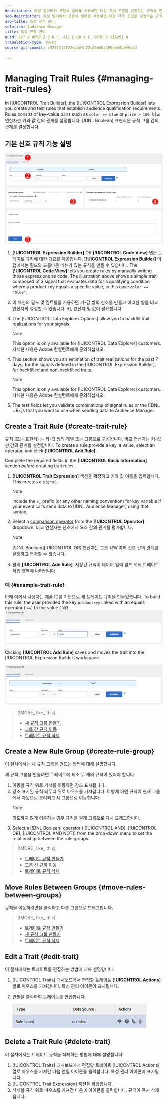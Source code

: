 ```yaml
---
description: 특성 빌더에서 표현식 빌더를 사용하면 대상 자격 조건을 설정하는 규칙을 만들고 테스트할 수 있습니다. 규칙은 "color = = blue" 또는 "price > 100" 와 같은 키-값 쌍으로 구성됩니다. 비교 연산자는 키와 값 간의 관계를 설정합니다. 부울 표현식은 규칙 그룹 사이의 관계를 결정합니다.
seo-description: 특성 빌더에서 표현식 빌더를 사용하면 대상 자격 조건을 설정하는 규칙을 만들고 테스트할 수 있습니다. 규칙은 "color = = blue" 또는 "price > 100" 와 같은 키-값 쌍으로 구성됩니다. 비교 연산자는 키와 값 간의 관계를 설정합니다. 부울 표현식은 규칙 그룹 사이의 관계를 결정합니다.
seo-title: 특성 규칙 관리
solution: Audience Manager
title: 특성 규칙 관리
uuid: 827 D 4567-2 B 6 F -411 E-BD 5 C -9735 C 916291 A
translation-type: tm+mt
source-git-commit: c9737315132e2ae7d72c250d8c196abe8d9e0e43

---
```



# Managing Trait Rules {#managing-trait-rules}

In [!UICONTROL Trait Builder], the [!UICONTROL Expression Builder] lets you create and test rules that establish audience qualification requirements. Rules consist of key-value pairs such as `color == blue` or `price > 100`. 비교 연산자는 키와 값 간의 관계를 설정합니다. [!DNL Boolean] 표현식은 규칙 그룹 간의 관계를 결정합니다.

<!-- c_tb_rules.xml -->

## 기본 신호 규칙 기능 설명

![](assets/manage-trait-rules.png)

1. **[!UICONTROL Expression Builder]** OR **[!UICONTROL Code View]** 탭은 트레이트 규칙에 대한 개요를 제공합니다. **[!UICONTROL Expression Builder]** 이 탭에서는 필드와 드롭다운 메뉴가 있는 규칙을 만들 수 있습니다. The **[!UICONTROL Code View]** lets you create rules by manually writing those expressions as code. The illustration above shows a simple trait composed of a signal that evaluates data for a qualifying condition where a product key equals a specific value, in this case `color == "blue"`.

1. 이 섹션의 필드 및 컨트롤을 사용하면 키-값 쌍의 신호를 만들고 이러한 쌍을 비교 연산자와 설정할 수 있습니다. 키, 연산자 및 값이 필요합니다.
1. The [!UICONTROL Data Explorer Options] allow you to backfill trait realizations for your signals.
   >[!NOTE]
   >
   >This option is only available for [!UICONTROL Data Explorer] customers. 자세한 내용은 Adobe 컨설턴트에게 문의하십시오.
1. This section shows you an estimation of trait realizations for the past 7 days, for the signals defined in the [!UICONTROL Expression Builder], for backfilled and non-backfilled traits.
   >[!NOTE]
   >
   >This option is only available for [!UICONTROL Data Explorer] customers. 자세한 내용은 Adobe 컨설턴트에게 문의하십시오.
1. The test fields let you validate combinations of signal rules or the [!DNL URL]s that you want to use when sending data to Audience Manager.

## Create a Trait Rule {#create-trait-rule}

규칙 (또는 표현식) 는 키-값 쌍의 개별 또는 그룹으로 구성됩니다. 비교 연산자는 키-값 쌍 간의 관계를 설정합니다. To create a rule,provide a key, a value, select an operator, and click **[!UICONTROL Add Rule]**.

<!-- t_tb_create_rules.xml -->

Complete the required fields in the **[!UICONTROL Basic Information]** section *before* creating trait rules.

1. **[!UICONTROL Trait Expression]** 섹션을 확장하고 키와 값 이름을 입력합니다. This creates a *`signal`*.
   >[!NOTE]
   >
   >Include the `c_` prefix (or any other naming convention) for key variable if your event calls send data to [!DNL Audience Manager] using that syntax.
1. Select a [comparison operator](../../features/traits/trait-comparison-operators.md) from the **[!UICONTROL Operator]** dropdown. 비교 연산자는 신호에서 요소 간의 관계를 평가합니다.
   >[!NOTE]
   >
   >[!DNL Boolean][!UICONTROL OR] 연산자는 그룹 *내의* 여러 신호 간의 관계를 설정하고 변경할 수 없습니다.
1. 클릭 **[!UICONTROL Add Rule]**. 저장된 규칙이 데이터 입력 필드 위의 트레이트 작업 영역에 나타납니다.

### 예 {#example-trait-rule}

아래 예에서 사용자는 제품 ID를 기반으로 새 트레이트 규칙을 만들었습니다. To build this rule, the user provided the key `productkey` linked with an equals operator ( `==`) to the value `2093`.
![](assets/tb_sample_rule1.png)

Clicking **[!UICONTROL Add Rule]** saves and moves the trait into the [!UICONTROL Expression Builder] workspace.

![](assets/tb_sample_rule2.png)

>[!MORE_ like_ this]
>
>* [새 규칙 그룹 만들기](../../features/traits/manage-trait-rules.md#create-rule-group)
>* [그룹 간 규칙 이동](../../features/traits/manage-trait-rules.md#move-rules-between-groups)
>* [트레이트 규칙 삭제](../../features/traits/manage-trait-rules.md#delete-trait)


## Create a New Rule Group {#create-rule-group}

이 절차에서는 새 규칙 그룹을 만드는 방법에 대해 설명합니다.

<!-- t_tb_new_rule_group.xml -->

새 규칙 그룹을 만들려면 트레이트에 최소 두 개의 규칙이 있어야 합니다.

1. 이동할 규칙 위로 커서를 이동하면 강조 표시됩니다.
1. 강조 표시된 규칙 테두리 위로 마우스를 가져갑니다.
이렇게 하면 규칙이 현재 그룹에서 자동으로 분리되고 새 그룹으로 이동합니다.
   >[!NOTE]
   >
   >의도하지 않게 이동하는 경우 규칙을 원래 그룹으로 다시 드래그합니다.
1. Select a [!DNL Boolean] operator ( [!UICONTROL AND], [!UICONTROL OR], [!UICONTROL AND NOT]) from the drop-down menu to set the relationship between the rule groups.

>[!MORE_ like_ this]
>
>* [트레이트 규칙 만들기](../../features/traits/manage-trait-rules.md#create-trait-rule)
>* [그룹 간 규칙 이동](../../features/traits/manage-trait-rules.md#move-rules-between-groups)
>* [트레이트 규칙 삭제](../../features/traits/manage-trait-rules.md#delete-trait)


## Move Rules Between Groups {#move-rules-between-groups}

규칙을 이동하려면을 클릭하고 다른 그룹으로 드래그합니다.

>[!MORE_ like_ this]
>
>* [트레이트 규칙 만들기](../../features/traits/manage-trait-rules.md#create-trait-rule)
>* [새 규칙 그룹 만들기](../../features/traits/manage-trait-rules.md#create-rule-group)
>* [트레이트 규칙 삭제](../../features/traits/manage-trait-rules.md#delete-trait)


## Edit a Trait {#edit-trait}

이 절차에서는 트레이트를 편집하는 방법에 대해 설명합니다.

<!-- t_tb_edit.xml -->

1. [!UICONTROL Traits] 대시보드에서 편집할 트레이트 **[!UICONTROL Actions]** 열로 마우스를 가져갑니다. 특성 관리 아이콘이 표시됩니다.
1. 연필을 클릭하여 트레이트를 편집합니다.

   ![](assets/tb_edit_trait.png)

## Delete a Trait Rule {#delete-trait}

이 절차에서는 트레이트 규칙을 삭제하는 방법에 대해 설명합니다.

<!-- t_tb_delete_rule.xml -->

1. [!UICONTROL Traits] 대시보드에서 편집할 트레이트 [!UICONTROL Actions] 열로 마우스를 가져간 다음 연필 아이콘을 클릭합니다. 특성 관리 아이콘이 표시됩니다.
1. [!UICONTROL Trait Expression] 섹션을 확장합니다.
1. 삭제할 규칙 위로 마우스를 가져간 다음 X 아이콘을 클릭합니다. 규칙이 즉시 삭제됩니다.